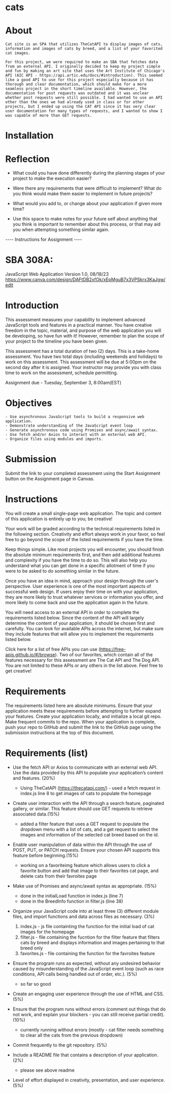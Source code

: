# cats

# About 

    Cat site is an SPA that utilizes TheCatAPI to display images of cats, information and images of cats by breed, and a list of your favorited cat images. 

    For this project, we were required to make an SBA that fetches data from an external API. I originally decided to keep my project simple and fun by making an art site that uses the Art Institute of Chicago's API (AIC API - https://api.artic.edu/docs/#introduction). This seemed like a good API to use for this project especially because it has thorough and clear documentation, which should make for a more seamless project in the short timeline available. However, the documentation for post requests was outdated and it was unclear whether post requests were still possible. I had wanted to use an API other than the ones we had already used in class or for other projects, but I ended up using the CAT API since it has very clear user documentation for many types of requests, and I wanted to show I was capable of more than GET requests. 

# Installation 

# Reflection 

- What could you have done differently during the planning stages of your project to make the execution easier?

- Were there any requirements that were difficult to implement? What do you think would make them easier to implement in future projects?

- What would you add to, or change about your application if given more time?

- Use this space to make notes for your future self about anything that you think is important to remember about this process, or that may aid you when attempting something similar again.


---- Instructions for Assignment ----

# SBA 308A: 
JavaScript Web Application
Version 1.0, 08/18/23
https://www.canva.com/design/DAFtDB2xfOk/xEpMguB7x3VPSkrx3KaJgw/edit

# Introduction
This assessment measures your capability to implement advanced JavaScript tools and features in a practical manner. You have creative freedom in the topic, material, and purpose of the web application you will be developing, so have fun with it! However, remember to plan the scope of your project to the timeline you have been given.

This assessment has a total duration of two (2) days. This is a take-home assessment.
You have two total days (including weekends and holidays) to work on this assessment. This assessment will be due at 5:00pm on the second day after it is assigned. Your instructor may provide you with class time to work on the assessment, schedule permitting.

Assignment due - Tuesday, September 3, 8:00am(EST)

# Objectives
    - Use asynchronous JavaScript tools to build a responsive web application.
    - Demonstrate understanding of the JavaScript event loop
    - Generate asynchronous code using Promises and async/await syntax.
    - Use fetch and/or Axios to interact with an external web API.
    - Organize files using modules and imports.

# Submission
Submit the link to your completed assessment using the Start Assignment button on the Assignment page in Canvas.

# Instructions
You will create a small single-page web application. The topic and content of this application is entirely up to you; be creative!

Your work will be graded according to the technical requirements listed in the following section. Creativity and effort always work in your favor, so feel free to go beyond the scope of the listed requirements if you have the time.

Keep things simple. Like most projects you will encounter, you should finish the absolute minimum requirements first, and then add additional features and complexity if you have the time to do so. This will also help you understand what you can get done in a specific allotment of time if you were to be asked to do something similar in the future.

Once you have an idea in mind, approach your design through the user's perspective. User experience is one of the most important aspects of successful web design. If users enjoy their time on with your application, they are more likely to trust whatever services or information you offer, and more likely to come back and use the application again in the future.

You will need access to an external API in order to complete the requirements listed below. Since the content of the API will largely determine the content of your application, it should be chosen first and carefully. You can look for available APIs across the internet, but make sure they include features that will allow you to implement the requirements listed below.

Click here for a list of free APIs you can use (https://free-apis.github.io/#/browse). Two of our favorites, which contain all of the features necessary for this assessment are The Cat API and The Dog API. You are not limited to these APIs or any others in the list above. Feel free to get creative! 

# Requirements
The requirements listed here are absolute minimums. Ensure that your application meets these requirements before attempting to further expand your features.
Create your application locally, and initialize a local git repo. Make frequent commits to the repo. When your application is complete, push your repo to GitHub and submit the link to the GitHub page using the submission instructions at the top of this document.

# Requirements (list)
- Use the fetch API or Axios to communicate with an external web API. Use the data provided by this API to populate your application’s content and features. (20%)

    - Using TheCatAPI (https://thecatapi.com/) - used a fetch request in index.js line 8 to get images of cats to populate the homepage 

- Create user interaction with the API through a search feature, paginated gallery, or similar. This feature should use GET requests to retrieve associated data.(15%)

    - added a filter feature that uses a GET request to populate the dropdown menu with a list of cats, and a get request to select the images and information of the selected cat breed based on the id. 

- Enable user manipulation of data within the API through the use of POST, PUT, or PATCH requests. Ensure your chosen API supports this feature before beginning.(15%)

    - working on a favoriteimg feature which allows users to click a favorite button and add that image to their favorites cat page, and delete cats from their favroites page 

- Make use of Promises and async/await syntax as appropriate. (15%)
    - done in the initialLoad function in index.js (line 7)
    - done in the BreedInfo function in filter.js (line 38)

- Organize your JavaScript code into at least three (3) different module files, and import functions and data across files as necessary. (3%)
    1. index.js - js file containting the function for the initial load of cat images for the homepage
    2. filter.js - file containing the fucntion for the filter feature that filters cats by breed and displays information and images pertaining to that breed only
    3. favorites.js - file containing the function for the favroites feature 

- Ensure the program runs as expected, without any undesired behavior caused by misunderstanding of the JavaScript event loop (such as race conditions, API calls being handled out of order, etc.). (5%)
    - so far so good

- Create an engaging user experience through the use of HTML and CSS. (5%)

- Ensure that the program runs without errors (comment out things that do not work, and explain your blockers - you can still receive partial credit). (10%)
    - currently running without errors (mostly - cat filter needs something to clear all the cats from the previous dropdown) 

- Commit frequently to the git repository. (5%)
   

- Include a README file that contains a description of your application. (2%)
    - please see above readme 

- Level of effort displayed in creativity, presentation, and user experience. (5%)
   
